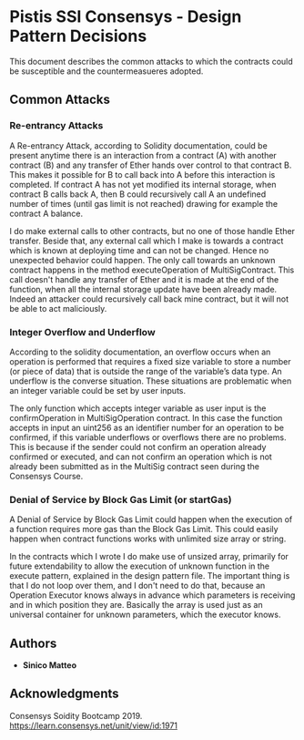 # Pistis SSI Consensys - Design Pattern Decisions

This document describes the common attacks to which the contracts could be susceptible and the countermeasueres adopted.

## Common Attacks 

### Re-entrancy Attacks

A Re-entrancy Attack, according to Solidity documentation, could be present anytime there is an interaction from a contract (A) with another contract (B) and any transfer of Ether hands over control to that contract B. This makes it possible for B to call back into A before this interaction is completed. If contract A has not yet modified its internal storage, when contract B calls back A, then B could recursively call A an undefined number of times (until gas limit is not reached) drawing for example the contract A balance.

I do make external calls to other contracts, but no one of those handle Ether transfer. Beside that, any external call which I make is towards a contract which is known at deploying time and can not be changed. Hence no unexpected behavior could happen. The only call towards an unknown contract happens in the method executeOperation of MultiSigContract. This call doesn't handle any transfer of Ether and it is made at the end of the function, when all the internal storage update have been already made. Indeed an attacker could recursively call back mine contract, but it will not be able to act maliciously. 

### Integer Overflow and Underflow

According to the solidity documentation, an overflow occurs when an operation is performed that requires a fixed size variable to store a number (or piece of data) that is outside the range of the variable’s data type. An underflow is the converse situation. These situations are problematic when an integer variable could be set by user inputs. 

The only function which accepts integer variable as user input is the confirmOperation in MultiSigOperation contract. In this case the function accepts in input an uint256 as an identifier number for an operation to be confirmed, if this variable underflows or overflows there are no problems. This is because if the sender could not confirm an operation already confirmed or executed, and can not confirm an operation which is not already been submitted as in the MultiSig contract seen during the Consensys Course.

### Denial of Service by Block Gas Limit (or startGas)

A Denial of Service by Block Gas Limit could happen when the execution of a function requires more gas than the Block Gas Limit. This could easily happen when contract functions works with unlimited size array or string. 

In the contracts which I wrote I do make use of unsized array, primarily for future extendability to allow the execution of unknown function in the execute pattern, explained in the design pattern file. The important thing is that I do not loop over them, and I don't need to do that, because an Operation Executor knows always in advance which parameters is receiving and in which position they are. Basically the array is used just as an universal container for unknown parameters, which the executor knows.

## Authors

* **Sinico Matteo**

## Acknowledgments

Consensys Soidity Bootcamp 2019. https://learn.consensys.net/unit/view/id:1971